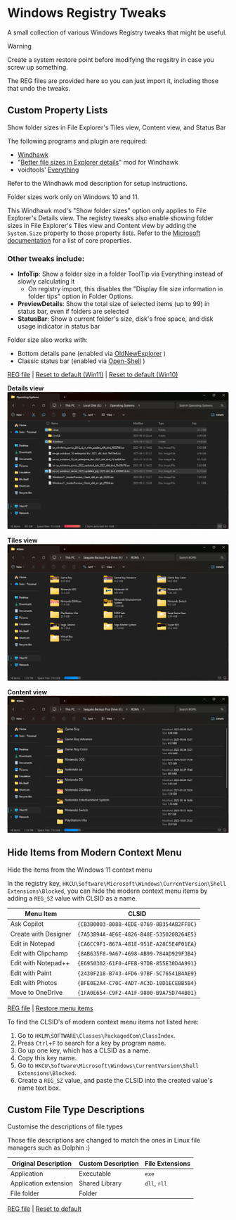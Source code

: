 # Windows Registry Tweaks
A small collection of various Windows Registry tweaks that might be useful.

> [!WARNING]
> Create a system restore point before modifying the regsitry in case you screw up something.

The REG files are provided here so you can just import it, including those that undo the tweaks.


## Custom Property Lists

Show folder sizes in File Explorer's Tiles view, Content view, and Status Bar

The following programs and plugin are required:
* [Windhawk](https://windhawk.net/)
* "[Better file sizes in Explorer details](https://windhawk.net/mods/explorer-details-better-file-sizes)" mod for Windhawk
* voidtools' [Everything](https://www.voidtools.com/)

Refer to the Windhawk mod description for setup instructions.

Folder sizes work only on Windows 10 and 11.

This Windhawk mod's "Show folder sizes" option only applies to File Explorer's Details view.
The registry tweaks also enable showing folder sizes in File Explorer's Tiles view and Content view
by adding the `System.Size` property to those property lists.
Refer to the [Microsoft documentation](https://learn.microsoft.com/en-us/windows/win32/properties/core-bumper) for a list of core properties.

### Other tweaks include:
* **InfoTip**: Show a folder size in a folder ToolTip via Everything instead of slowly calculating it
  * On registry import, this disables the "Display file size information in folder tips" option in Folder Options.
* **PreviewDetails**: Show the total size of selected items (up to 99) in status bar, even if folders are selected
* **StatusBar**: Show a current folder's size, disk's free space, and disk usage indicator in status bar

Folder size also works with:
* Bottom details pane (enabled via [OldNewExplorer](https://www.majorgeeks.com/files/details/oldnewexplorer.html) )
* Classic status bar (enabled via [Open-Shell](https://open-shell.github.io/Open-Shell-Menu/) )

[REG file](/registration-entries/PropertyLists-Custom.reg)
| [Reset to default (Win11)](/registration-entries/PropertyLists-DefaultWin11.reg)
| [Reset to default (Win10)](/registration-entries/PropertyLists-DefaultWin10.reg)

**Details view**
![](/screenshots/FileExplorerDetailsView.png)

**Tiles view**
![](/screenshots/FileExplorerTilesView.png)

**Content view**
![](/screenshots/FileExplorerContentView.png)


## Hide Items from Modern Context Menu

Hide the items from the Windows 11 context menu

In the registry key, `HKCU\Software\Microsoft\Windows\CurrentVersion\Shell Extensions\Blocked`, you can hide the modern context menu items
by adding a `REG_SZ` value with CLSID as a name.

| Menu Item            | CLSID                                    |
| -------------------- | ---------------------------------------- |
| Ask Copilot          | `{CB3B0003-8088-4EDE-8769-8B354AB2FF8C}` |
| Create with Designer | `{7A53B94A-4E6E-4826-B48E-535020B264E5}` |
| Edit in Notepad      | `{CA6CC9F1-867A-481E-951E-A28C5E4F01EA}` |
| Edit with Clipchamp  | `{8AB635F8-9A67-4698-AB99-784AD929F3B4}` |
| Edit with Notepad++  | `{E6950302-61F0-4FEB-97DB-855E30D4A991}` |
| Edit with Paint      | `{2430F218-B743-4FD6-97BF-5C76541B4AE9}` |
| Edit with Photos     | `{BFE0E2A4-C70C-4AD7-AC3D-10D1ECEBB5B4}` |
| Move to OneDrive     | `{1FA0E654-C9F2-4A1F-9800-B9A75D744B01}` |

[REG file](/registration-entries/ModernContextMenu-HideItems.reg)
| [Restore menu items](/registration-entries/ModernContextMenu-RestoreItems.reg)

To find the CLSID's of modern context menu items not listed here:
1. Go to `HKLM\SOFTWARE\Classes\PackagedCom\ClassIndex`.
2. Press `Ctrl`+`F` to search for a key by program name.
3. Go up one key, which has a CLSID as a name.
4. Copy this key name.
5. Go to `HKCU\Software\Microsoft\Windows\CurrentVersion\Shell Extensions\Blocked`.
6. Create a `REG_SZ` value, and paste the CLSID into the created value's name text box.


## Custom File Type Descriptions

Customise the descriptions of file types

Those file descriptions are changed to match the ones in Linux file managers such as Dolphin :)

| Original Description   | Custom Description | File Extensions
| ---------------------- | ------------------ | ---------------
| Application            | Executable         | `exe`
| Application extension  | Shared Library     | `dll`, `rll`
| File folder            | Folder             |

[REG file](/registration-entries/FileTypeDescriptions-Custom.reg)
| [Reset to default](/registration-entries/FileTypeDescriptions-Default.reg)
